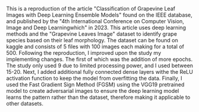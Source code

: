 This is a reproduction of the article "Classification of Grapevine Leaf Images with Deep 
Learning Ensemble Models" found on the IEEE database, and published by the "4th International Conference on Computer Vision, Image and Deep Learningwhich" in 2023. This article uses deep learning methods and the "Grapevine Leaves Image" dataset to identify grape species based on their leaf morphology. The dataset can be found on kaggle and consists of 5 files with 100 images each making for a total of 500. Following the reproduction, I improved upon the study my implementing changes. The first of which was the addition of more epochs. The study only used 9 due to limited processing power, and I used between 15-20. Next, I added additional fully connected dense layers withe the ReLU activation function to keep the model from overfitting the data. Finally, I used the Fast Gradient Sign Method (FGSM) using the VGG19 pretrained model to create adversarial images to ensure the deep learning model learns the pattern rather than the dataset, therefore making it applicable to other datasets.

